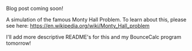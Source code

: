 Blog post coming soon!

A simulation of the famous Monty Hall Problem. To learn about this, please see here: https://en.wikipedia.org/wiki/Monty_Hall_problem

I'll add more descriptive README's for this and my BounceCalc program tomorrow!